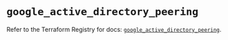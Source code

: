 # `google_active_directory_peering`

Refer to the Terraform Registry for docs: [`google_active_directory_peering`](https://registry.terraform.io/providers/hashicorp/google-beta/6.28.0/docs/resources/google_active_directory_peering).
